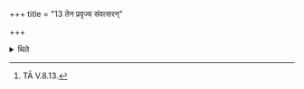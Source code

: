 +++
title = "13 तेन प्रवृज्य संवत्सरन्"

+++

<details><summary>थिते</summary>

13. “After having performed the Pravargya-rite, for one year (the sacrificer) should not eat meat, should not apporach a black woman, should not drink from an earthen pot, no black man should drink the remnant (water) of him, he (the black man) reduces his (of the sacrificer) lustre”—thus is known (from a Brāhmaṇa-text).[^1]   

[^1]: TĀ V.8.13.  
</details>
